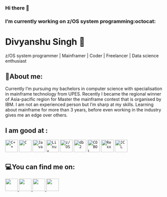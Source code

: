 ### Hi there 👋

<!--
**Div25singh/Div25singh** is a ✨ _special_ ✨ repository because its `README.md` (this file) appears on your GitHub profile.

-->
### I’m currently working on z/OS system programming:octocat:
# Divyanshu Singh 🙂

z/OS system programmer | Mainframer | Coder | Freelancer | Data science enthusiast 

<!--![](https://github-readme-stats.vercel.app/api?username=Div25singh&show_icons=true&line_height=30)-->

## 🧐About me: 

Currently I’m pursuing my bachelors in computer science with specialisation in mainframe technology from UPES. 
Recently I became the regional winner of Asia-pacific region for Master the mainframe contest that is organised by IBM.
I am not an experienced person but I’m sharp at my skills.
Learning about mainframe for more than 3 years, before even working in the industry gives me an edge over others.

## I am good at :

<code><img width="40px" src="https://img.icons8.com/color/2x/c-plus-plus-logo.png" title="C++"/></code>
<code><img width="40px" src="https://img.icons8.com/color/2x/c-programming.png" title="C"/></code>
<code><img width="40px" src="https://img.icons8.com/color/2x/java-coffee-cup-logo.png" title="Java"/></code>
<code><img width="40px" src="https://img.icons8.com/color/2x/linux.png" title="Linux"/></code>
<code><img width="40px" src="https://sectona.com/wp-content/uploads/2017/10/zos.svg" title="z/OS"/></code>
<code><img width="40px" src="https://img.icons8.com/nolan/64/db-2.png" title="db2"/></code>
<code><img width="40px" src="https://encrypted-tbn0.gstatic.com/images?q=tbn%3AANd9GcT8O6eJ2xEX_epdTTOZcqLqIOATgBRp45wq9A&usqp=CAU" title="COBOL"/></code>
<code><img width="40px" src="https://upload.wikimedia.org/wikipedia/en/f/f7/Rexx-img-lg.png" title="Rexx"/></code>
<code><img width="40px" src="https://www.clipartmax.com/png/middle/45-455233_jcl-services-logo-jcl-logo.png" title="JCL"/></code>



## 💻You can find me on:

<a href="https://www.linkedin.com/in/divyanshu-singh-b49b46143/">
  <code><img width="40px" src="https://img.icons8.com/color/48/000000/linkedin.png" /></code>
</a>
<a href = "mailto: div25singh@gmail.com">
  <code><img width="40px" src="https://img.icons8.com/plasticine/2x/gmail.png" /></code>
</a>
<a href="https://www.youracclaim.com/users/divyanshu-singh.6316d57b">
  <code><img width="40px" src="https://pbs.twimg.com/profile_images/1257730965650227206/rHz9PJnO_400x400.png" /></code>
</a>
<a href="https://developer.ibm.com/technologies/systems/blogs/master-the-mainframe-announcing-our-2019-winners/">
  <code><img width="40px" src="https://pbs.twimg.com/profile_images/1171103538535161858/8_IdeqWJ.png" /></code>
</a>


